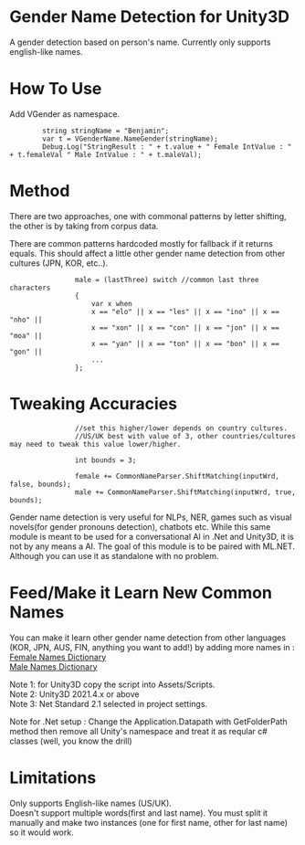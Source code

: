 # Gender Name Detection for Unity3D
A gender detection based on person's name. Currently only supports english-like names.  

  
# How To Use  
Add VGender as namespace. 

            string stringName = "Benjamin";
            var t = VGenderName.NameGender(stringName);
            Debug.Log("StringResult : " + t.value + " Female IntValue : " + t.femaleVal " Male IntValue : " + t.maleVal);


# Method  
There are two approaches, one with commonal patterns by letter shifting, the other is by taking from corpus data.  
  
There are common patterns hardcoded mostly for fallback if it returns equals. This should affect a little other gender name detection from other cultures (JPN, KOR, etc..).  
```
                male = (lastThree) switch //common last three characters
                {
                    var x when
                    x == "elo" || x == "les" || x == "ino" || x == "nho" ||
                    x == "xon" || x == "con" || x == "jon" || x == "moa" ||
                    x == "yan" || x == "ton" || x == "bon" || x == "gon" ||
                    ...
                };
```  
# Tweaking Accuracies  
```
                //set this higher/lower depends on country cultures. 
                //US/UK best with value of 3, other countries/cultures may need to tweak this value lower/higher.  
                
                int bounds = 3; 
                
                female += CommonNameParser.ShiftMatching(inputWrd, false, bounds);
                male += CommonNameParser.ShiftMatching(inputWrd, true, bounds);
```
Gender name detection is very useful for NLPs, NER, games such as visual novels(for gender pronouns detection), chatbots etc.
While this same module is meant to be used for a conversational AI in .Net and Unity3D, it is not by any means a AI. The goal of this module is to be paired with ML.NET. Although you can use it as standalone with no problem.   
  
# Feed/Make it Learn New Common Names  
You can make it learn other gender name detection from other languages (KOR, JPN, AUS, FIN, anything you want to add!) by adding more names in :  
[Female Names Dictionary](https://github.com/breadnone/Gender-Name-Detection-for-.Net-and-Unity3D/blob/main/Velvie_AI/velvie-genderName/commonFemaleNames.txt)  
[Male Names Dictionary](https://github.com/breadnone/Gender-Name-Detection-for-.Net-and-Unity3D/blob/main/Velvie_AI/velvie-genderName/commonMaleNames.txt)  
  
Note 1: for Unity3D copy the script into Assets/Scripts.  
Note 2: Unity3D 2021.4.x or above  
Note 3: Net Standard 2.1 selected in project settings.  
  
Note for .Net setup : Change the Application.Datapath with GetFolderPath method then remove all Unity's namespace and treat it as reqular c# classes (well, you know the drill)
  
# Limitations  
Only supports English-like names (US/UK).  
Doesn't support multiple words(first and last name). You must split it manually and make two instances (one for first name, other for last name) so it would work.

